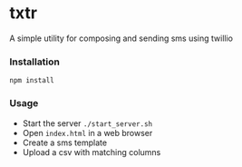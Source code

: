 # txtr

A simple utility for composing and sending sms using twillio

### Installation

`npm install`

### Usage

* Start the server `./start_server.sh`
* Open `index.html` in a web browser
* Create a sms template
* Upload a csv with matching columns
